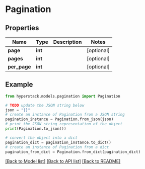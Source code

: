 # Pagination


## Properties

Name | Type | Description | Notes
------------ | ------------- | ------------- | -------------
**page** | **int** |  | [optional] 
**pages** | **int** |  | [optional] 
**per_page** | **int** |  | [optional] 

## Example

```python
from hyperstack.models.pagination import Pagination

# TODO update the JSON string below
json = "{}"
# create an instance of Pagination from a JSON string
pagination_instance = Pagination.from_json(json)
# print the JSON string representation of the object
print(Pagination.to_json())

# convert the object into a dict
pagination_dict = pagination_instance.to_dict()
# create an instance of Pagination from a dict
pagination_from_dict = Pagination.from_dict(pagination_dict)
```
[[Back to Model list]](../README.md#documentation-for-models) [[Back to API list]](../README.md#documentation-for-api-endpoints) [[Back to README]](../README.md)


